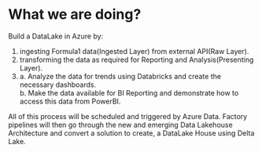 
# What we are doing?

Build a DataLake in Azure by:
1. ingesting Formula1 data(Ingested Layer) from external API(Raw Layer).
2. transforming the data as required for Reporting and Analysis(Presenting Layer).
3. a. Analyze the data for trends using Databricks and create the necessary dashboards.\
   b. Make the data available for BI Reporting and demonstrate how to access this data from PowerBI.

All of this process will be scheduled and triggered by Azure Data.
Factory pipelines will then go through the new and emerging Data Lakehouse Architecture and convert a solution to create, a DataLake House using Delta Lake.
